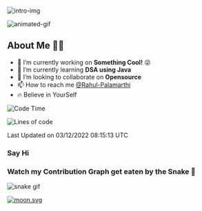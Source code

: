 <!-- Intro section -->
![intro-img](https://github.com/Rahul-Palamarthi/Rahul-Palamarthi/blob/main/assets/intro-github.png)


![animated-gif](https://github.com/Rahul-Palamarthi/Rahul-Palamarthi/blob/main/assets/laptop-animated-gif.gif)


## About Me 🧑‍💻
- 👀 I’m currently working on **Something Cool!** 😜
- 🌱 I’m currently learning **DSA using Java**
- 💞️ I’m looking to collaborate on **Opensource**
- 📫 How to reach me [@Rahul-Palamarthi](#say-hi)
- 🔥 Believe in YourSelf

<!-- language section -->



<!--START_SECTION:waka-->
![Code Time](http://img.shields.io/badge/Code%20Time-0%20secs-blue)

![Lines of code](https://img.shields.io/badge/From%20Hello%20World%20I%27ve%20Written-138%20Thousand%20lines%20of%20code-blue)


 Last Updated on 03/12/2022 08:15:13 UTC
<!--END_SECTION:waka-->

<!-- social section -->
### Say Hi 



<!-- snake section -->
### Watch my Contribution Graph get eaten by the Snake 🐍
![snake gif](https://github.com/Rahul-Palamarthi/Rahul-Palamarthi/blob/output/github-contribution-grid-snake.svg)

<a href="https://moon-svg.minung.dev">
  <img src="https://moon-svg.minung.dev/moon.svg?theme=basic" alt="moon.svg" />
</a>

<!---
Rahul-Palamarthi/Rahul-Palamarthi is a ✨ special ✨ repository because its `README.md` (this file) appears on your GitHub profile.
You can click the Preview link to take a look at your changes.
--->
